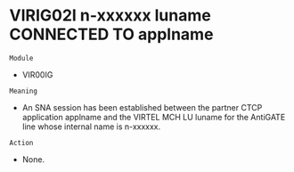 # VIRIG02I n-xxxxxx luname CONNECTED TO applname

`Module`
- VIR00IG

`Meaning`
- An SNA session has been established between the partner CTCP application applname and the VIRTEL MCH LU luname for the AntiGATE line whose internal name is n-xxxxxx.

`Action`
- None.
